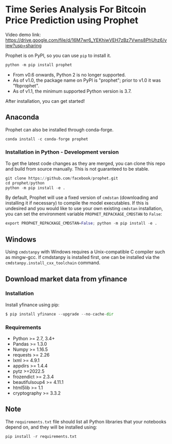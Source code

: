 # **Time Series Analysis For Bitcoin Price Prediction using Prophet**
Video demo link: https://drive.google.com/file/d/16M7wr6_YEKhiwVEH7zBz7Vwns8PhUhz6/view?usp=sharing

Prophet is on PyPI, so you can use ```pip``` to install it.
```python
python -m pip install prophet
```
* From v0.6 onwards, Python 2 is no longer supported.
* As of v1.0, the package name on PyPI is "prophet"; prior to v1.0 it was "fbprophet".
* As of v1.1, the minimum supported Python version is 3.7.

After installation, you can get started!

## Anaconda
Prophet can also be installed through conda-forge.

```python
conda install -c conda-forge prophet
```

### Installation in Python - Development version

To get the latest code changes as they are merged, you can clone this repo and build from source manually. This is not guaranteed to be stable.

```python
git clone https://github.com/facebook/prophet.git
cd prophet/python
python -m pip install -e .
```

By default, Prophet will use a fixed version of ```cmdstan``` (downloading and installing it if necessary) to compile the model executables. If this is undesired and you would like to use your own existing ```cmdstan``` installation, you can set the environment variable ```PROPHET_REPACKAGE_CMDSTAN``` to ```False```:

```python
export PROPHET_REPACKAGE_CMDSTAN=False; python -m pip install -e .
```

## Windows
Using ```cmdstanpy``` with Windows requires a Unix-compatible C compiler such as mingw-gcc. If cmdstanpy is installed first, one can be installed via the ```cmdstanpy.install_cxx_toolchain``` command.

## Download market data from yfinance

### Installation
Install yfinance using pip:

```python
$ pip install yfinance --upgrade --no-cache-dir
```

### Requirements

* Python >= 2.7, 3.4+
* Pandas >= 1.3.0
* Numpy >= 1.16.5
* requests >= 2.26
* lxml >= 4.9.1
* appdirs >= 1.4.4
* pytz >=2022.5
* frozendict >= 2.3.4
* beautifulsoup4 >= 4.11.1
* html5lib >= 1.1
* cryptography >= 3.3.2

## Note

The ```requirements.txt``` file should list all Python libraries that your notebooks depend on, and they will be installed using:

```python
pip install -r requirements.txt
```
